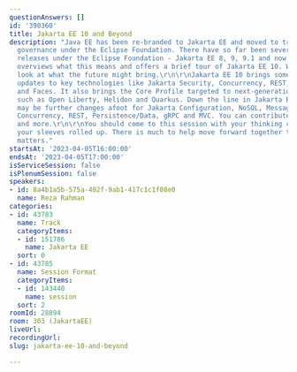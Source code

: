 ```yaml
---
questionAnswers: []
id: '390360'
title: Jakarta EE 10 and Beyond
description: "Java EE has been re-branded to Jakarta EE and moved to truly open source
  governance under the Eclipse Foundation. There have so far been several successful
  releases under the Eclipse Foundation - Jakarta EE 8, 9, 9.1 and now 10. This session
  overviews what this means and offers a brief tour of Jakarta EE 10. We will also
  look at what the future might bring.\r\n\r\nJakarta EE 10 brings some long pending
  updates to key technologies like Jakarta Security, Concurrency, REST, Persistence
  and Faces. It also brings the Core Profile targeted to next-generation runtimes
  such as Open Liberty, Helidon and Quarkus. Down the line in Jakarta EE 11, there
  may be further changes afoot for Jakarta Configuration, NoSQL, Messaging, Security,
  Concurrency, REST, Persistence/Data, gRPC and MVC. You can contribute to all this
  and more.\r\n\r\nYou should come to this session with your thinking caps on and
  your sleeves rolled up. There is much to help move forward together that really
  matters."
startsAt: '2023-04-05T16:00:00'
endsAt: '2023-04-05T17:00:00'
isServiceSession: false
isPlenumSession: false
speakers:
- id: 8a4b1a5b-575a-402f-9ab1-417c1c1f08e0
  name: Reza Rahman
categories:
- id: 43783
  name: Track
  categoryItems:
  - id: 151786
    name: Jakarta EE
  sort: 0
- id: 43785
  name: Session Format
  categoryItems:
  - id: 143440
    name: session
  sort: 2
roomId: 28894
room: 303 (JakartaEE)
liveUrl: 
recordingUrl: 
slug: jakarta-ee-10-and-beyond

---
```

